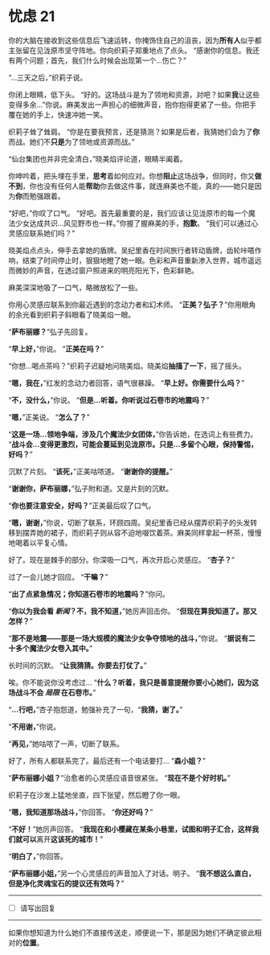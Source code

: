 # 忧虑 21

你的大脑在接收到这些信息后飞速运转，你掩饰住自己的沮丧，因为**所有人**似乎都主张留在见泷原市坚守阵地。你向织莉子郑重地点了点头。 “感谢你的信息。我还有两个问题；首先，我们什么时候会出现第一个...伤亡？”

“...三天之后，”织莉子说。

你闭上眼睛，低下头。 “好的。这场战斗是为了领地和资源，对吧？如果**我**让这些变得多余...”你说。麻美发出一声担心的细微声音，抱你抱得更紧了一些。你把手覆在她的手上，快速冲她一笑。

织莉子耸了耸肩。 “你是在要我预言，还是猜测？如果是后者，我猜她们会为了**你**而战。她们不**只是**为了领地或资源而战。”

“仙台集团也并非完全清白，”晓美焰评论道，眼睛半阖着。

你呻吟着，把头埋在手里，**思考**着如何应对。你想**阻止**这场战争，但同时，你又**做不到**，你也没有任何人能**帮助**你去做这件事，就连麻美也不能，真的——她只是因为**你**而勉强跟着。

“好吧，”你叹了口气。 “好吧。首先最重要的是，我们应该让见泷原市的每一个魔法少女达成共识...风见野市也一样。”你握了握麻美的手，**抱歉**。 “我们可以通过心灵感应联系她们吗？”

晓美焰点点头，伸手去拿她的盾牌。吴纪里香在时间旅行者转动盾牌，齿轮咔嗒作响，结束了时间停止时，狠狠地瞪了她一眼。色彩和声音重新渗入世界，城市遥远而微妙的声音，在透过窗户照进来的明亮阳光下，色彩鲜艳。

麻美深深地吸了一口气，略微放松了一些。

你用心灵感应联系到你最近遇到的念动力者和幻术师。 “**正美？弘子？**”你用眼角的余光看到织莉子斜眼看了晓美焰一眼。

“**萨布丽娜？**”弘子先回复。

“**早上好，**”你说。 “**正美在吗？**”

“你想...喝点茶吗？”织莉子迟疑地问晓美焰。晓美焰**抽搐了一下**，摇了摇头。

“**嗯，我在，**”红发的念动力者回答，语气很暴躁。 “**早上好。你需要什么吗？**”

“**不，没什么，**”你说。 “**但是...听着。你听说过石卷市的地震吗？**”

“**嗯，**”正美说。 “**怎么了？**”

“**这是一场...领地争端，涉及几个魔法少女团体，**”你告诉她，在选词上有些费力。 “**战斗会...变得更激烈，可能会蔓延到见泷原市。只是...多留个心眼，保持警惕，好吗？**”

沉默了片刻。 “**该死，**”正美咕哝道。 “**谢谢你的提醒。**”

“**谢谢你，萨布丽娜，**”弘子附和道。又是片刻的沉默。

“**你也要注意安全，好吗？**”正美最后叹了口气。

“**嗯，谢谢，**”你说，切断了联系，环顾四周。吴纪里香已经从摆弄织莉子的头发转移到摆弄她的裙子，而织莉子则从容不迫地啜饮着茶。麻美同样拿起一杯茶，慢慢地喝着以平复心情。

好了。现在是棘手的部分。你深吸一口气，再次开启心灵感应。 “**杏子？**”

过了一会儿她才回应。 “**干嘛？**”

“**出了点紧急情况；你知道石卷市的地震吗？**”你问。

“**你以为我会看 _新闻_？不，我不知道，**”她厉声回击你。 “**但现在算我知道了。那又怎样？**”

“**那不是地震——那是一场大规模的魔法少女争夺领地的战斗，**”你说。 “**据说有二十多个魔法少女卷入其中。**”

长时间的沉默。 “**让我猜猜。你要去打仗了。**”

唉。你不能说你没考虑过... “**什么？听着，我只是善意提醒你要小心她们，因为这场战斗不会 _局限_ 在石卷市。**”

“**...行吧，**”杏子抱怨道，勉强补充了一句，“**我猜，谢了。**”

“**不用谢，**”你说。

“**再见，**”她咕哝了一声，切断了联系。

好了，所有人都联系完了。最后还有一个电话要打... “**森小姐？**”

“**萨布丽娜小姐？**”治愈者的心灵感应语音很紧张。 “**现在不是个好时机。**”

织莉子在沙发上猛地坐直，四下张望，然后瞪了你一眼。

“**嗯，我知道那场战斗，**”你回答。 “**你还好吗？**”

“**不好！**”她厉声回答。 “**我现在和小樱藏在某条小巷里，试图和明子汇合，这样我们就可以**离开**这该死的城市！**”

“**明白了，**”你回答。

“**萨布丽娜小姐，**”另一个心灵感应的声音加入了对话。明子。 “**我不想这么直白，但是净化灵魂宝石的提议还有效吗？**”

---

- [ ] 请写出回复

---

如果你想知道为什么她们不直接传送走，顺便说一下，那是因为她们不确定彼此相对的**位置**。
